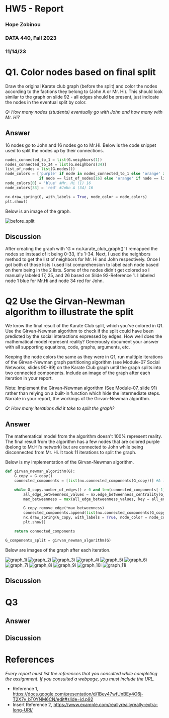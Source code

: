 # HW5 - Report
### Hope Zobinou  
### DATA 440, Fall 2023 
### 11/14/23

# Q1. Color nodes based on final split 

Draw the original Karate club graph (before the split) and color the nodes according to the factions they belong to (John A or Mr. Hi). This should look similar to the graph on slide 92 - all edges should be present, just indicate the nodes in the eventual split by color.

*Q: How many nodes (students) eventually go with John and how many with Mr. Hi?*


## Answer
16 nodes go to John and 16 nodes go to Mr.Hi.
Below is the code snippet used to split the nodes up by their connections.

```python
nodes_connected_to_1 = list(G.neighbors(1))
nodes_connected_to_34 = list(G.neighbors(34))
list_of_nodes = list(G.nodes())
node_colors = ['purple' if node in nodes_connected_to_1 else 'orange' if node in nodes_connected_to_34 else 'purple' 
               if node == list_of_nodes[16] else 'orange' if node == list_of_nodes[25] else 'orange' if node == list_of_nodes[24] else 'grey' for node in G.nodes()]
node_colors[0] = 'blue' #Mr. Hi (1) 16
node_colors[33] = 'red' #John A (34) 16

nx.draw_spring(G, with_labels = True, node_color = node_colors)
plt.show()
```

Below is an image of the graph.


![before_split](https://github.com/HopeZobinou/data440/assets/81893993/74bc78f9-77fc-4e0f-a567-fbd77bd784da)

## Discussion
After creating the graph with 'G = nx.karate_club_graph()' I remapped the nodes so instead of it being 0-33, it's 1-34. Next, I used the neighbors method to get the list of neighbors for Mr. Hi and John respectively. Once I got both of those lists I used list comprehension to label
each node based on them being in the 2 lists. Some of the nodes didn't get colored so I manually
labeled 17, 25, and 26 based on Slide 92-Reference 1. I labeled node 1 blue for Mr.Hi and node 34 red for John.

# Q2 Use the Girvan-Newman algorithm to illustrate the split
We know the final result of the Karate Club split, which you've colored in Q1. Use the Girvan-Newman algorithm to check if the split could have been predicted by the social interactions expressed by edges. How well does the mathematical model represent reality?  Generously document your answer with all supporting equations, code, graphs, arguments, etc.

Keeping the node colors the same as they were in Q1, run multiple iterations of the Girvan-Newman graph partitioning algorithm (see Module-07 Social Networks, slides 90-99) on the Karate Club graph until the graph splits into two connected components. Include an image of the graph after each iteration in your report.  

Note: Implement the Girvan-Newman algorithm (See Module-07, slide 91) rather than relying on a built-in function which hide the intermediate steps. Narrate in your report, the workings of the Girvan-Newman algorithm.

*Q: How many iterations did it take to split the graph?* 

## Answer
The mathematical model from the algorithm doesn't 100% represent reality. The final result from the algorithm has a few nodes that are colored 
purple (belong to Mr.Hi's network) but are connected to John while being disconnected from Mr. Hi. It took 11 iterations to split the graph.

Below is my implementation of the Girvan-Newman algorithm.

```python
def girvan_newman_algorithm(G):
    G_copy = G.copy()
    connected_components = [list(nx.connected_components(G_copy))] #A list of all the components of the graph

    while G_copy.number_of_edges() > 0 and len(connected_components[-1]) != 2: #While the graph isn't already split in 2
        all_edge_betweenness_values = nx.edge_betweenness_centrality(G_copy) #List of all the edges betweenness values
        max_betweenness = max(all_edge_betweenness_values, key = all_edge_betweenness_values.get) #Gets the max betweenness value

        G_copy.remove_edge(*max_betweenness)
        connected_components.append(list(nx.connected_components(G_copy)))
        nx.draw_spring(G_copy, with_labels = True, node_color = node_colors)
        plt.show()

    return connected_components

G_components_split = girvan_newman_algorithm(G)
```
Below are images of the graph after each iteration.

![graph_1i](https://github.com/HopeZobinou/data440/assets/81893993/f56e8037-a724-4e11-85d2-ae003f23fd22)
![graph_2i](https://github.com/HopeZobinou/data440/assets/81893993/dcc75eca-5511-410a-a6dc-e24f2bfc3f8b)
![graph_3i](https://github.com/HopeZobinou/data440/assets/81893993/a0b22aa1-3482-41a4-a3eb-20e43954ab61)
![graph_4i](https://github.com/HopeZobinou/data440/assets/81893993/e40deb58-47fc-4ac7-9bdd-a908155248b6)
![graph_5i](https://github.com/HopeZobinou/data440/assets/81893993/b1b2c194-3e9e-41fc-a27d-2a1147860489)
![graph_6i](https://github.com/HopeZobinou/data440/assets/81893993/35483e38-0286-4f9a-9664-a7490135e823)
![graph_7i](https://github.com/HopeZobinou/data440/assets/81893993/f4861001-5924-4abd-be5a-aad047d39abc)
![graph_8i](https://github.com/HopeZobinou/data440/assets/81893993/62b335cd-5a20-47d5-9600-8172bbedb435)
![graph_9i](https://github.com/HopeZobinou/data440/assets/81893993/c0756b12-8421-4088-9f3b-059e8867bebf)
![graph_10i](https://github.com/HopeZobinou/data440/assets/81893993/9395ed03-4965-4358-8ef7-741cee51f5bd)
![graph_11i](https://github.com/HopeZobinou/data440/assets/81893993/728d14a7-4946-4ed2-a1ef-006835d6fccf)


## Discussion



# Q3

## Answer

## Discussion

# References

*Every report must list the references that you consulted while completing the assignment. If you consulted a webpage, you must include the URL.*

* Reference 1, <https://docs.google.com/presentation/d/1Bey47wfUnBEy4O6j-T2X7y_bT0YNM6CN/edit#slide=id.p92>
* Insert Reference 2, <https://www.example.com/reallyreallyreally-extra-long-URI/>
